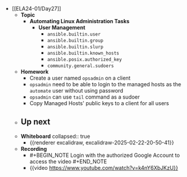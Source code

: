 - [[ELA24-01/Day27]]
	- **Topic**
		- **Automating Linux Administration Tasks**
			- **User Management**
				- `ansible.builtin.user`
				- `ansible.builtin.group`
				- `ansible.builtin.slurp`
				- `ansible.builtin.known_hosts`
				- `ansible.posix.authorized_key`
				- `community.general.sudoers`
	- **Homework**
		- Create a user named `opsadmin` on a client
		- `opsadmin` need to be able to login to the managed hosts as the `automate` user without using password
		- `opsadmin` can use `tail` command as a sudoer
		- Copy Managed Hosts' public keys to a client for all users
	- **Up next**
		-
	- **Whiteboard**
	  collapsed:: true
		- {{renderer excalidraw, excalidraw-2025-02-22-20-50-41}}
	- **Recording**
		- #+BEGIN_NOTE
		  Login with the authorized Google Account to access the video
		  #+END_NOTE
		- {{video https://www.youtube.com/watch?v=k4nY6XbJKzU}}